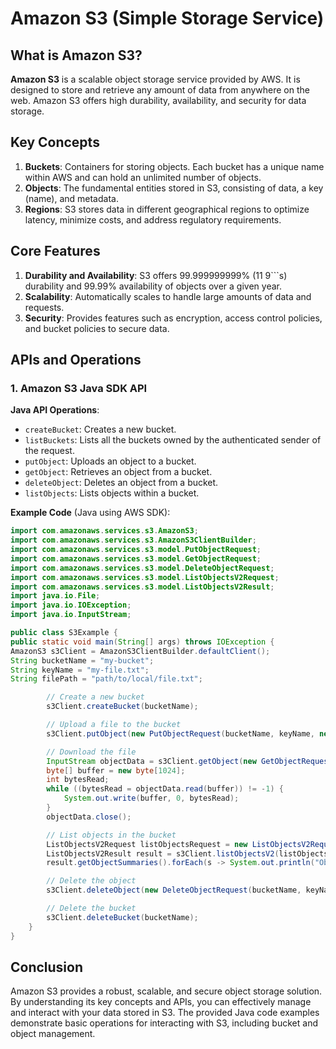 # Amazon S3 (Simple Storage Service)

## What is Amazon S3?

**Amazon S3** is a scalable object storage service provided by AWS. It is designed to store and retrieve any amount of data from anywhere on the web. Amazon S3 offers high durability, availability, and security for data storage.

## Key Concepts

1. **Buckets**: Containers for storing objects. Each bucket has a unique name within AWS and can hold an unlimited number of objects.
2. **Objects**: The fundamental entities stored in S3, consisting of data, a key (name), and metadata.
3. **Regions**: S3 stores data in different geographical regions to optimize latency, minimize costs, and address regulatory requirements.

## Core Features

1. **Durability and Availability**: S3 offers 99.999999999% (11 9```s) durability and 99.99% availability of objects over a given year.
2. **Scalability**: Automatically scales to handle large amounts of data and requests.
3. **Security**: Provides features such as encryption, access control policies, and bucket policies to secure data.

## APIs and Operations

### 1. Amazon S3 Java SDK API

**Java API Operations**:
- `createBucket`: Creates a new bucket.
- `listBuckets`: Lists all the buckets owned by the authenticated sender of the request.
- `putObject`: Uploads an object to a bucket.
- `getObject`: Retrieves an object from a bucket.
- `deleteObject`: Deletes an object from a bucket.
- `listObjects`: Lists objects within a bucket.

**Example Code** (Java using AWS SDK):

```java
import com.amazonaws.services.s3.AmazonS3;
import com.amazonaws.services.s3.AmazonS3ClientBuilder;
import com.amazonaws.services.s3.model.PutObjectRequest;
import com.amazonaws.services.s3.model.GetObjectRequest;
import com.amazonaws.services.s3.model.DeleteObjectRequest;
import com.amazonaws.services.s3.model.ListObjectsV2Request;
import com.amazonaws.services.s3.model.ListObjectsV2Result;
import java.io.File;
import java.io.IOException;
import java.io.InputStream;

public class S3Example {
public static void main(String[] args) throws IOException {
AmazonS3 s3Client = AmazonS3ClientBuilder.defaultClient();
String bucketName = "my-bucket";
String keyName = "my-file.txt";
String filePath = "path/to/local/file.txt";

        // Create a new bucket
        s3Client.createBucket(bucketName);

        // Upload a file to the bucket
        s3Client.putObject(new PutObjectRequest(bucketName, keyName, new File(filePath)));

        // Download the file
        InputStream objectData = s3Client.getObject(new GetObjectRequest(bucketName, keyName)).getObjectContent();
        byte[] buffer = new byte[1024];
        int bytesRead;
        while ((bytesRead = objectData.read(buffer)) != -1) {
            System.out.write(buffer, 0, bytesRead);
        }
        objectData.close();

        // List objects in the bucket
        ListObjectsV2Request listObjectsRequest = new ListObjectsV2Request().withBucketName(bucketName);
        ListObjectsV2Result result = s3Client.listObjectsV2(listObjectsRequest);
        result.getObjectSummaries().forEach(s -> System.out.println("Object: " + s.getKey()));

        // Delete the object
        s3Client.deleteObject(new DeleteObjectRequest(bucketName, keyName));

        // Delete the bucket
        s3Client.deleteBucket(bucketName);
    }
}
```

## Conclusion

Amazon S3 provides a robust, scalable, and secure object storage solution. By understanding its key concepts and APIs, you can effectively manage and interact with your data stored in S3. The provided Java code examples demonstrate basic operations for interacting with S3, including bucket and object management.
